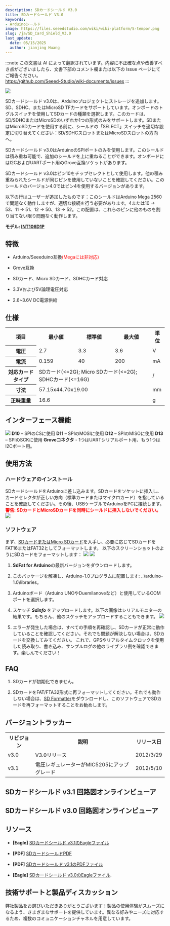 ```yaml
---
description: SDカードシールド V3.0
title: SDカードシールド V3.0
keywords:
- Arduinoシールド
image: https://files.seeedstudio.com/wiki/wiki-platform/S-tempor.png
slug: /ja/SD_Card_Shield_V3.0
last_update:
  date: 05/15/2025
  author: jianjing Huang
---
```

:::note
この文書は AI によって翻訳されています。内容に不正確な点や改善すべき点がございましたら、文書下部のコメント欄または以下の Issue ページにてご報告ください。  
https://github.com/Seeed-Studio/wiki-documents/issues
:::

<!-- ---
name: SDカードシールド V3.0
category: 廃止
bzurl:
oldwikiname: SD_Card_Shield_V3.0
prodimagename:
surveyurl: https://www.research.net/r/SD_Card_Shield_V3-0
sku:   
--- -->
 ![](https://files.seeedstudio.com/wiki/SD_Card_Shield_V3.0/img/SD_card_shield.jpg)

SDカードシールド v3.0は、Arduinoプロジェクトにストレージを追加します。SD、SDHC、またはMicroSD TFカードをサポートしています。オンボードのトグルスイッチを使用してSDカードの種類を選択します。このカードは、SD/SDHCまたはMicroSDのいずれか1つの形式のみをサポートします。SDまたはMicroSDカードを使用する前に、シールドの「SELECT」スイッチを適切な設定に切り替えてください：SD/SDHCスロットまたはMicroSDスロットの方向へ。

SDカードシールド v3.0はArduinoのSPIポートのみを使用します。このシールドは積み重ね可能で、追加のシールドを上に重ねることができます。オンボードにはI2CおよびUARTポート用のGrove互換ソケットがあります。

SDカードシールド v3.0はピン10をチップセレクトとして使用します。他の積み重ねられたシールドが同じピンを使用していないことを確認してください。このシールドのバージョン4.0ではピン4を使用するバージョンがあります。

以下の行はユーザーが追加したものです：このシールドはArduino Mega 2560で問題なく動作しますが、適切な接続を行う必要があります。4または10 -> 53、11 -> 51、12 -> 50、13 -> 52。この配置は、これらのピンに他のものを割り当てない限り問題なく動作します。

**モデル: [INT106D1P](https://www.seeedstudio.com/depot/sd-card-shield-p-492.html?cPath=109)**

## 特徴  

* Arduino/Seeeduino互換<font color="red">(Megaには非対応)</font>

* Grove互換
* SDカード、Micro SDカード、SDHCカード対応
* 3.3Vおよび5V論理電圧対応
* 2.6~3.6V DC電源供給

## 仕様  

<table  cellspacing="0" width="100%">
<tr>
<th scope="col"> 項目
</th>
<th scope="col"> 最小値
</th>
<th scope="col"> 標準値
</th>
<th scope="col"> 最大値
</th>
<th scope="col"> 単位
</th></tr>
<tr>
<th scope="row"> 電圧
</th>
<td> 2.7
</td>
<td> 3.3
</td>
<td> 3.6
</td>
<td> V
</td></tr>
<tr>
<th scope="row"> 電流
</th>
<td> 0.159
</td>
<td> 40
</td>
<td> 200
</td>
<td> mA
</td></tr>
<tr>
<th scope="row"> 対応カードタイプ
</th>
<td colspan="3"> SDカード(&lt;=2G); Micro SDカード(&lt;=2G); SDHCカード(&lt;=16G)
</td>
<td> /
</td></tr>
<tr>
<th scope="row"> 寸法
</th>
<td colspan="3"> 57.15x44.70x19.00
</td>
<td> mm
</td></tr>
<tr>
<th scope="row"> 正味重量
</th>
<td colspan="3"> 16.6
</td>
<td> g
</td></tr></table>

## インターフェース機能  

![](https://files.seeedstudio.com/wiki/SD_Card_Shield_V3.0/img/SD_Card_interface.png)
 **D10** – SPIのCSに使用
 **D11** – SPIのMOSIに使用
 **D12** – SPIのMISOに使用
 **D13** – SPIのSCKに使用
 **Groveコネクタ** - 1つはUARTシリアルポート用、もう1つはI2Cポート用。

## 使用方法  

### ハードウェアのインストール  

SDカードシールドをArduinoに差し込みます。SDカードをソケットに挿入し、カードセレクタが正しい方向（標準カードまたはマイクロカード）を指していることを確認してください。その後、USBケーブルでArduinoをPCに接続します。
 **<font color="red">警告: SDカードとMicroSDカードを同時にシールドに挿入しないでください。</font>**
 ![](https://files.seeedstudio.com/wiki/SD_Card_Shield_V3.0/img/SD_shield_hardware.jpg)

### ソフトウェア  

まず、[SDカードまたはMicro SDカード](https://www.seeedstudio.com/depot/sandisk-microsd%C3%82%E2%84%A2-card-2gb-p-546.html?cPath=178_182)を入手し、必要に応じてSDカードをFAT16またはFAT32としてフォーマットします。
以下のスクリーンショットのようにSDカードをフォーマットします：
 ![](https://files.seeedstudio.com/wiki/SD_Card_Shield_V3.0/img/Format.jpg) ![](https://files.seeedstudio.com/wiki/SD_Card_Shield_V3.0/img/Format2.jpg)

1. **SdFat for Arduino**の最新バージョンをダウンロードします。

2. このパッケージを解凍し、Arduino-1.0プログラムに配置します: ..\arduino-1.0\libraries。

3. Arduinoボード（Arduino UNOやDuemilanoveなど）と使用しているCOMポートを選択します。

4. スケッチ _**Sdinfo**_ をアップロードします。以下の画像はシリアルモニターの結果です。もちろん、他のスケッチをアップロードすることもできます。
![](https://files.seeedstudio.com/wiki/SD_Card_Shield_V3.0/img/SD_card_software.jpg)
5. エラーが発生した場合は、すべての手順を再確認し、SDカードが正常に動作していることを確認してください。それでも問題が解決しない場合は、SDカードを交換してみてください。
これで、GPSやリアルタイムクロックを使用した読み取り、書き込み、サンプルログの他のライブラリ例を確認できます。楽しんでください！

## FAQ  

1. SDカードが初期化できません。

2. SDカードをFAT/FTA32形式に再フォーマットしてください。それでも動作しない場合は、[SD Formatter](https://www.sdcard.org/downloads/formatter_3/)をダウンロードし、このソフトウェアでSDカードを再フォーマットすることをお勧めします。

## バージョントラッカー  

<table  cellspacing="0" width="85%">
<tr>
<th scope="col"> リビジョン
</th>
<th scope="col"> 説明
</th>
<th scope="col"> リリース日
</th></tr>
<tr>
<td> v3.0
</td>
<td> V3.0リリース
</td>
<td> 2012/3/29
</td></tr>
<tr>
<td> v3.1
</td>
<td> 電圧レギュレーターがMIC5205にアップグレード
</td>
<td> 2012/5/10
</td></tr></table>

## SDカードシールド v3.1 回路図オンラインビューア

<div className="altium-ecad-viewer" data-project-src="https://files.seeedstudio.com/wiki/SD_Card_Shield_V3.0/res/Eagle_file_for_SD_card_shiled.zip" style={{borderRadius: '0px 0px 4px 4px', height: 500, borderStyle: 'solid', borderWidth: 1, borderColor: 'rgb(241, 241, 241)', overflow: 'hidden', maxWidth: 1280, maxHeight: 700, boxSizing: 'border-box'}}>
</div>

## SDカードシールド v3.0 回路図オンラインビューア

<div className="altium-ecad-viewer" data-project-src="https://wiki.seeedstudio.com/ja/images/0/09/Eagle_file_of_SD_Card_Shield_v3.0.ZIP" style={{borderRadius: '0px 0px 4px 4px', height: 500, borderStyle: 'solid', borderWidth: 1, borderColor: 'rgb(241, 241, 241)', overflow: 'hidden', maxWidth: 1280, maxHeight: 700, boxSizing: 'border-box'}}>
</div>

## リソース  

* **[Eagle]**  [SDカードシールド v3.1のEagleファイル](https://files.seeedstudio.com/wiki/SD_Card_Shield_V3.0/res/Eagle_file_for_SD_card_shiled.zip)

* **[PDF]** [SDカードシールドPDF](https://files.seeedstudio.com/wiki/SD_Card_Shield_V3.0/res/SD%20Card%20Shield.pdf)

* **[PDF]**   [SDカードシールド v3.1のPDFファイル](https://files.seeedstudio.com/wiki/SD_Card_Shield_V3.0/res/SD_Card_Shield.pdf)

* **[Eagle]**   [SDカードシールド v3.0のEagleファイル](https://wiki.seeedstudio.com/ja/images/0/09/Eagle_file_of_SD_Card_Shield_v3.0.ZIP).

## 技術サポートと製品ディスカッション

弊社製品をお選びいただきありがとうございます！製品の使用体験がスムーズになるよう、さまざまなサポートを提供しています。異なる好みやニーズに対応するため、複数のコミュニケーションチャネルを用意しています。

<div class="button_tech_support_container">
<a href="https://forum.seeedstudio.com/" class="button_forum"></a> 
<a href="https://www.seeedstudio.com/contacts" class="button_email"></a>
</div>

<div class="button_tech_support_container">
<a href="https://discord.gg/eWkprNDMU7" class="button_discord"></a> 
<a href="https://github.com/Seeed-Studio/wiki-documents/discussions/69" class="button_discussion"></a>
</div>